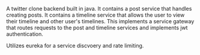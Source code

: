 A twitter clone backend built in java. It contains a post service that handles creating posts. It contains a timeline service that allows the user to view their timeline and other user's timelines. This implements a service gateway that routes requests to the post and timeline services and implements jwt authentication. 

Utilizes eureka for a service discvoery and rate limiting.

